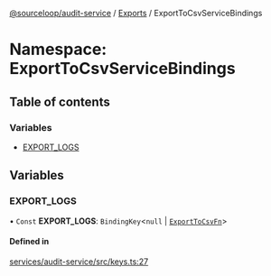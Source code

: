 [@sourceloop/audit-service](../README.md) / [Exports](../modules.md) / ExportToCsvServiceBindings

# Namespace: ExportToCsvServiceBindings

## Table of contents

### Variables

- [EXPORT\_LOGS](ExportToCsvServiceBindings.md#export_logs)

## Variables

### EXPORT\_LOGS

• `Const` **EXPORT\_LOGS**: `BindingKey`<``null`` \| [`ExportToCsvFn`](../modules.md#exporttocsvfn)\>

#### Defined in

[services/audit-service/src/keys.ts:27](https://github.com/sourcefuse/loopback4-microservice-catalog/blob/68ec38a2a/services/audit-service/src/keys.ts#L27)
